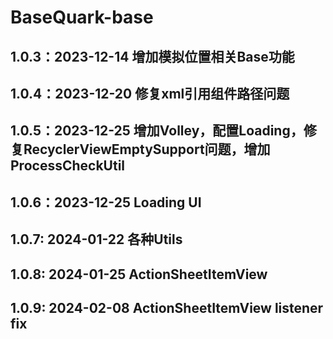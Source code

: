 # BaseQuark-base

## 1.0.3：2023-12-14 增加模拟位置相关Base功能
## 1.0.4：2023-12-20 修复xml引用组件路径问题
## 1.0.5：2023-12-25 增加Volley，配置Loading，修复RecyclerViewEmptySupport问题，增加ProcessCheckUtil
## 1.0.6：2023-12-25 Loading UI
## 1.0.7: 2024-01-22 各种Utils
## 1.0.8: 2024-01-25 ActionSheetItemView
## 1.0.9: 2024-02-08 ActionSheetItemView listener fix